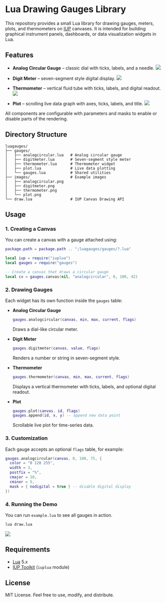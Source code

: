 # Lua Drawing Gauges Library

This repository provides a small Lua library for drawing gauges, meters, plots, and thermometers on [IUP](http://webserver2.tecgraf.puc-rio.br/iup/) canvases.
It is intended for building graphical instrument panels, dashboards, or data visualization widgets in Lua.

## Features

- **Analog Circular Gauge** – classic dial with ticks, labels, and a needle.
  ![](images/analogcircular.png)

- **Digit Meter** – seven-segment style digital display.
  ![](images/digitmeter.png)

- **Thermometer** – vertical fluid tube with ticks, labels, and digital readout.
  ![](images/thermometer.png)

- **Plot** – scrolling live data graph with axes, ticks, labels, and title.
  ![](images/plot.png)

All components are configurable with parameters and masks to enable or disable parts of the rendering.

## Directory Structure

```
luagauges/
├── gauges/
│   ├── analogcircular.lua   # Analog circular gauge
│   ├── digitmeter.lua       # Seven-segment style meter
│   ├── thermometer.lua      # Thermometer widget
│   ├── plot.lua             # Live data plotting
│   └── gauges.lua           # Shared utilities
├── images/                  # Example images
│   ├── analogcircular.png
│   ├── digitmeter.png
│   ├── thermometer.png
│   └── plot.png
└── draw.lua                 # IUP Canvas Drawing API
```

## Usage

### 1. Creating a Canvas

You can create a canvas with a gauge attached using:

```lua
package.path = package.path .. ";luagauges/gauges/?.lua"

local iup = require("iuplua")
local gauges = require("gauges")

-- Create a canvas that draws a circular gauge
local cv = gauges.canvas(nil, "analogcircular", 0, 100, 42)
```

### 2. Drawing Gauges

Each widget has its own function inside the `gauges` table:

- **Analog Circular Gauge**
  ```lua
  gauges.analogcircular(canvas, min, max, current, flags)
  ```
  Draws a dial-like circular meter.

- **Digit Meter**
  ```lua
  gauges.digitmeter(canvas, value, flags)
  ```
  Renders a number or string in seven-segment style.

- **Thermometer**
  ```lua
  gauges.thermometer(canvas, min, max, current, flags)
  ```
  Displays a vertical thermometer with ticks, labels, and optional digital readout.

- **Plot**
  ```lua
  gauges.plot(canvas, id, flags)
  gauges.append(id, x, y) -- append new data point
  ```
  Scrollable live plot for time-series data.

### 3. Customization

Each gauge accepts an optional `flags` table, for example:

```lua
gauges.analogcircular(canvas, 0, 100, 75, {
  color = "0 128 255",
  width = 3,
  postfix = "%",
  cmajor = 10,
  cminor = 5,
  mask = { nodigital = true } -- disable digital display
})
```

### 4. Running the Demo

You can run `example.lua` to see all gauges in action.

```bash
lua draw.lua
```

![](images/plot.png)

## Requirements

- [Lua](https://www.lua.org/) 5.x
- [IUP Toolkit](http://webserver2.tecgraf.puc-rio.br/iup/) (`iuplua` module)

## License

MIT License. Feel free to use, modify, and distribute.
